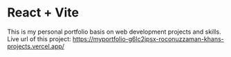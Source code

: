 # React + Vite
This is my personal portfolio basis on web development projects and skills.
Live url of this project: https://myportfolio-g6lc2jpsx-roconuzzaman-khans-projects.vercel.app/
